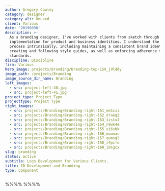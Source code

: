 ```yaml
---
author: Gregory Cowley
category: designer
category_alt: Unused
client: Various
date: '20190000'
description: >-
  As a branding designer, I've worked with clients from sketch through
  implementation for product and business identities. I understand the branding
  process intrinsically, including maintaining a consistent brand identity,
  creating and following style guides, as well as enforcing adherence to brand
  standards.
discipline: Discipline
firm: Various
hero_image: projects/Branding/Branding-top-159_j9lddy
image_path: /projects/Branding
image_source_dir_name: Branding
left_images:
  - src: project-left-40.jpg
  - src: project-left-41.jpg
project_type: Project Type
projecttype: Project Type
right_images:
  - src: projects/Branding/Branding-right-151_me1czi
  - src: projects/Branding/Branding-right-152_draeq2
  - src: projects/Branding/Branding-right-153_tzstx2
  - src: projects/Branding/Branding-right-154_n9wk4e
  - src: projects/Branding/Branding-right-155_ei6sbk
  - src: projects/Branding/Branding-right-156_muomac
  - src: projects/Branding/Branding-right-157_qumsql
  - src: projects/Branding/Branding-right-158_z9pcfo
  - src: projects/Branding/Branding-right-160_i0sgcx
slug: branding
status: active
subtitle: Logo Development for Various Clients.
title: ID Development and Branding
type: Component
---
```

%%%% %%%%